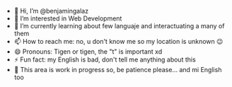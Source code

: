 - 👋 Hi, I’m @benjamingalaz
- 👀 I’m interested in Web Development
- 🌱 I’m currently learning about few languaje and interactuating a many of them
- 📫 How to reach me: no, u don't know me so my location is unknown 😉
- 😄 Pronouns: Tigen or tigen, the "t" is important xd
- ⚡ Fun fact: my English is bad, don't tell me anything about this
- 🔨 This area is work in progress so, be patience please... and mi English too

<!---
benjamingalaz/benjamingalaz is a ✨ special ✨ repository because its `README.md` (this file) appears on your GitHub profile.
You can click the Preview link to take a look at your changes.
--->
